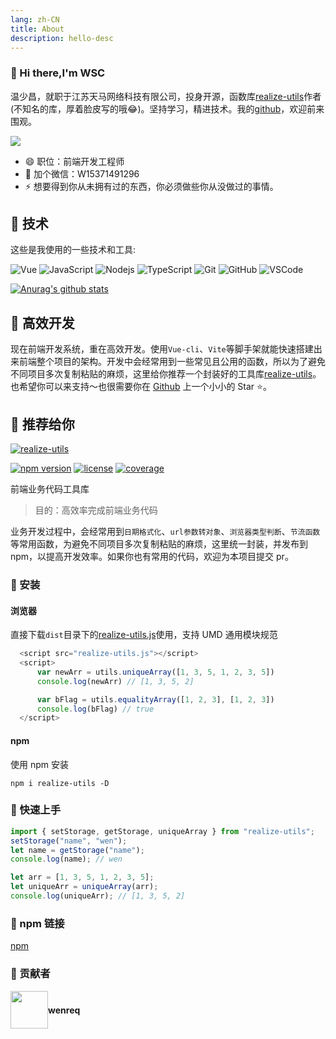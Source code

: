 ```yaml
---
lang: zh-CN
title: About
description: hello-desc 
---
```


### 👋 Hi there,I'm WSC

温少昌，就职于江苏天马网络科技有限公司，投身开源，函数库[realize-utils](https://github.com/wenreq/realize-utils)作者(不知名的库，厚着脸皮写的哦😂)。坚持学习，精进技术。我的[github](https://github.com/wenreq)，欢迎前来围观。

![](https://visitor-badge.glitch.me/badge?page_id=wenreq.wenreq)

- 😄 职位：前端开发工程师
- 💬 加个微信：W15371491296
- ⚡ 想要得到你从未拥有过的东西，你必须做些你从没做过的事情。

## 🌱 技术

这些是我使用的一些技术和工具:

![Vue](https://img.shields.io/badge/-Vue-339933?style=flat-square&logo=vue.js&logoColor=white)
![JavaScript](https://img.shields.io/badge/-JavaScript-black?style=flat-square&logo=javascript)
![Nodejs](https://img.shields.io/badge/-Nodejs-339933?style=flat-square&logo=Node.js&logoColor=white)
![TypeScript](https://img.shields.io/badge/-TypeScript-007ACC?style=flat-square&logo=typescript&logoColor=white)
![Git](https://img.shields.io/badge/-Git-black?style=flat-square&logo=git)
![GitHub](https://img.shields.io/badge/-GitHub-181717?style=flat-square&logo=github)
![VSCode](https://img.shields.io/badge/-VSCode-007ACC?style=flat-square&logo=visual-studio-code&logoColor=white)

[![Anurag's github stats](https://github-readme-stats.vercel.app/api?username=wenreq&show_icons=true&theme=cobalt)](https://github.com/anuraghazra/github-readme-stats)

## 🚋 高效开发

现在前端开发系统，重在高效开发。使用`Vue-cli`、`Vite`等脚手架就能快速搭建出来前端整个项目的架构。开发中会经常用到一些常见且公用的函数，所以为了避免不同项目多次复制粘贴的麻烦，这里给你推荐一个封装好的工具库[realize-utils](https://github.com/wenreq/realize-utils)。也希望你可以来支持～也很需要你在 [Github](https://github.com/wenreq/realize-utils) 上一个小小的 Star :star:。

## :beginner: 推荐给你

[![realize-utils](http://124.222.234.238/utils/images/realize.png)](https://github.com/wenreq/realize-utils)

[![npm version](https://img.shields.io/static/v1?label=npm&message=v1.1.5&color=blue)](https://www.npmjs.com/package/realize-utils) [![license](https://img.shields.io/static/v1?label=license&message=MIT&color=green)](https://www.npmjs.com/package/realize-utils) [![coverage](https://img.shields.io/static/v1?label=coverage&message=80.71%&color=ff69b4)](https://github.com/wenreq/realize-utils/tree/master/test)

前端业务代码工具库

> 目的：高效率完成前端业务代码

业务开发过程中，会经常用到`日期格式化`、`url参数转对象`、`浏览器类型判断`、`节流函数`等常用函数，为避免不同项目多次复制粘贴的麻烦，这里统一封装，并发布到 npm，以提高开发效率。如果你也有常用的代码，欢迎为本项目提交 pr。

### :wrench: 安装

#### 浏览器

直接下载`dist`目录下的[realize-utils.js](https://github.com/wenreq/realize-utils/blob/master/dist/realize-utils.js)使用，支持 UMD 通用模块规范

```js
  <script src="realize-utils.js"></script>
  <script>
      var newArr = utils.uniqueArray([1, 3, 5, 1, 2, 3, 5])
      console.log(newArr) // [1, 3, 5, 2]

      var bFlag = utils.equalityArray([1, 2, 3], [1, 2, 3])
      console.log(bFlag) // true
  </script>
```

#### npm

使用 npm 安装

```shell
npm i realize-utils -D
```

### :key: 快速上手

```js
import { setStorage, getStorage, uniqueArray } from "realize-utils";
setStorage("name", "wen");
let name = getStorage("name");
console.log(name); // wen

let arr = [1, 3, 5, 1, 2, 3, 5];
let uniqueArr = uniqueArray(arr);
console.log(uniqueArr); // [1, 3, 5, 2]
```

### :link: npm 链接

[npm](https://www.npmjs.com/package/realize-utils)

### :two_men_holding_hands: 贡献者

<div style="display: flex; align-items: center;">
  <img style=" float: left;" height="60px" src="http://124.222.234.238/utils/images/gitPicture.jpg">
  <h4 style="display: inline-block;"> wenreq</h4>
</div>
